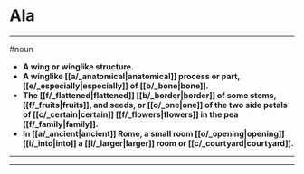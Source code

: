 # Ala
---
#noun
- **A wing or winglike structure.**
- **A winglike [[a/_anatomical|anatomical]] process or part, [[e/_especially|especially]] of [[b/_bone|bone]].**
- **The [[f/_flattened|flattened]] [[b/_border|border]] of some stems, [[f/_fruits|fruits]], and seeds, or [[o/_one|one]] of the two side petals of [[c/_certain|certain]] [[f/_flowers|flowers]] in the pea [[f/_family|family]].**
- **In [[a/_ancient|ancient]] Rome, a small room [[o/_opening|opening]] [[i/_into|into]] a [[l/_larger|larger]] room or [[c/_courtyard|courtyard]].**
---
---
